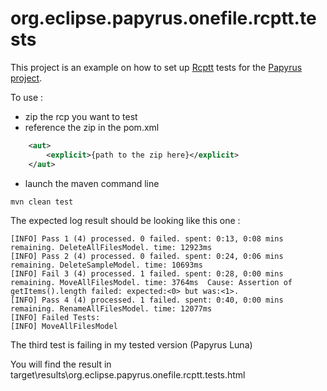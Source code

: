 org.eclipse.papyrus.onefile.rcptt.tests
=======================================

This project is an example on how to set up [Rcptt][2] tests for the [Papyrus project][1].

To use :
 - zip the rcp you want to test
 - reference the zip in the pom.xml
```xml
	<aut>
		<explicit>{path to the zip here}</explicit>
	</aut>
``` 
 - launch the maven command line
```maven
mvn clean test	
```
The expected log result should be looking like this one : 
```
[INFO] Pass 1 (4) processed. 0 failed. spent: 0:13, 0:08 mins remaining. DeleteAllFilesModel. time: 12923ms
[INFO] Pass 2 (4) processed. 0 failed. spent: 0:24, 0:06 mins remaining. DeleteSampleModel. time: 10693ms
[INFO] Fail 3 (4) processed. 1 failed. spent: 0:28, 0:00 mins remaining. MoveAllFilesModel. time: 3764ms  Cause: Assertion of getItems().length failed: expected:<0> but was:<1>.
[INFO] Pass 4 (4) processed. 1 failed. spent: 0:40, 0:00 mins remaining. RenameAllFilesModel. time: 12077ms
[INFO] Failed Tests:
[INFO] MoveAllFilesModel
```

The third test is failing in my tested version (Papyrus Luna)

You will find the result in target\results\org.eclipse.papyrus.onefile.rcptt.tests.html
 
[1]: https://eclipse.org/papyrus/
[2]: https://eclipse.org/rcptt/
